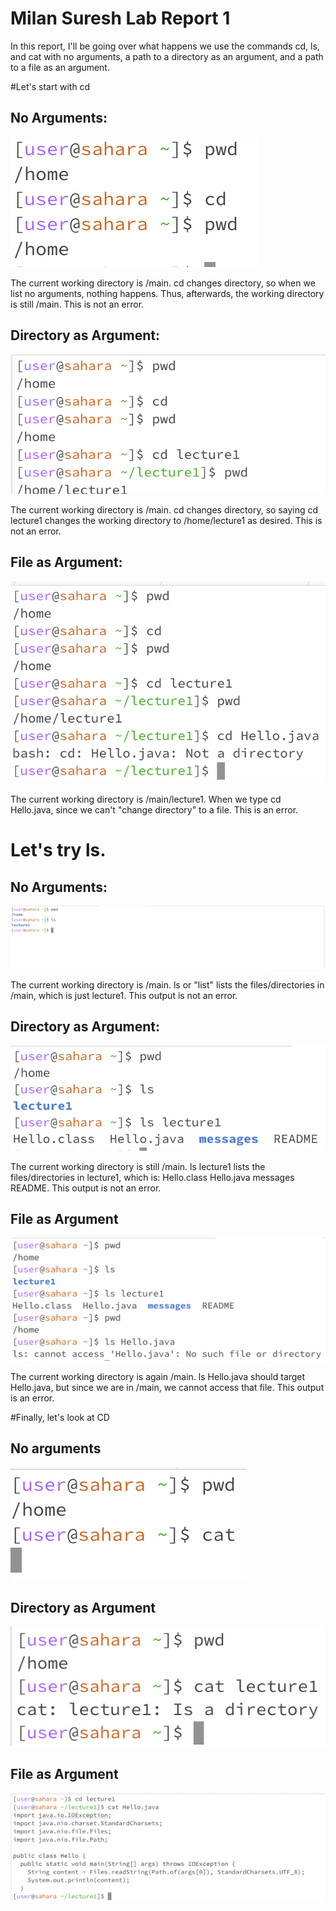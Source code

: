 # Milan Suresh Lab Report 1

In this report, I'll be going over what happens we use the commands cd, ls, and cat with no arguments, a path to a directory as an argument, and a path to a file as an argument.

#Let's start with cd

## No Arguments:

![Image](ss4.png)

The current working directory is /main. cd changes directory, so when we list no arguments, nothing happens. Thus, afterwards, the working directory is still /main. This is not an error.

## Directory as Argument:

![Image](ss5.png)

The current working directory is /main. cd changes directory, so saying cd lecture1 changes the working directory to /home/lecture1 as desired. This is not an error.

## File as Argument:

![Image](ss6.png)

The current working directory is /main/lecture1. When we type cd Hello.java, since we can't "change directory" to a file. This is an error.

# Let's try ls.

## No Arguments:

![Image](ss1.jpg)

The current working directory is /main. ls or "list" lists the files/directories in /main, which is just lecture1. This output is not an error.

## Directory as Argument:

![Image](ss2.jpg)

The current working directory is still /main. ls lecture1 lists the files/directories in lecture1, which is: Hello.class  Hello.java  messages  README. This output is not an error.

## File as Argument

![Image](ss3.jpg)

The current working directory is again /main. ls Hello.java should target Hello.java, but since we are in /main, we cannot access that file. This output is an error.

#Finally, let's look at CD

## No arguments

![Image](SS7.png)

## Directory as Argument

![Image](SS8.png)

## File as Argument

![Image](SS9.png)









